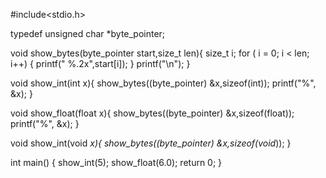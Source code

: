#include<stdio.h>

typedef unsigned char *byte_pointer;

void show_bytes(byte_pointer start,size_t len){
    size_t i;
    for ( i = 0; i < len; i++)
    {
        printf(" %.2x",start[i]);
    }
    printf("\n");
}

void show_int(int x){
    show_bytes((byte_pointer) &x,sizeof(int));
    printf("%", &x);
}

void show_float(float x){
    show_bytes((byte_pointer) &x,sizeof(float));
    printf("%", &x);
}

void show_int(void *x){
    show_bytes((byte_pointer) &x,sizeof(void*));
}

int main()
{
    show_int(5);
    show_float(6.0);
    return 0;
}
